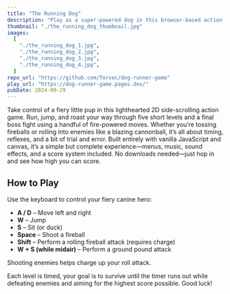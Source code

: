 ```yaml
---
title: "The Running Dog"
description: "Play as a super-powered dog in this browser-based action game built with vanilla JavaScript. Defeat enemies, survive timed levels, and climb the leaderboard."
thumbnail: "./the_running_dog_thumbnail.jpg"
images:
  [
    "./the_running_dog_1.jpg",
    "./the_running_dog_2.jpg",
    "./the_running_dog_3.jpg",
    "./the_running_dog_4.jpg",
  ]
repo_url: "https://github.com/Torvec/dog-runner-game"
play_url: "https://dog-runner-game.pages.dev/"
pubDate: 2024-09-29
---
```


Take control of a fiery little pup in this lighthearted 2D side-scrolling action game. Run, jump, and roast your way through five short levels and a final boss fight using a handful of fire-powered moves. Whether you’re tossing fireballs or rolling into enemies like a blazing cannonball, it’s all about timing, reflexes, and a bit of trial and error. Built entirely with vanilla JavaScript and canvas, it’s a simple but complete experience—menus, music, sound effects, and a score system included. No downloads needed—just hop in and see how high you can score.

## How to Play

Use the keyboard to control your fiery canine hero:

- **A / D** – Move left and right
- **W** – Jump
- **S** – Sit (or duck)
- **Space** – Shoot a fireball
- **Shift** – Perform a rolling fireball attack (requires charge)
- **W + S (while midair)** – Perform a ground pound attack

Shooting enemies helps charge up your roll attack.

Each level is timed, your goal is to survive until the timer runs out while defeating enemies and aiming for the highest score possible. Good luck!
